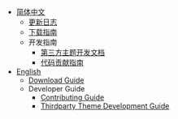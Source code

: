 - [简体中文](/zh-cn/)
  - [更新日志](/zh-cn/CHANGELOG.md)
  - [下载指南](/zh-cn/download.md)
  - 开发指南
    - [第三方主题开发文档](/zh-cn/developer-guide/thirdparty_theme.md)
    - [代码贡献指南](/zh-cn/developer-guide/CONTRIBUTING.md)
- [English](/en/)
  - [Download Guide](/en/download.md)
  - Developer Guide
    - [Contributing Guide](/en/developer-guide/CONTRIBUTING.md)
    - [Thirdparty Theme Development Guide](/en/developer-guide/thirdparty_theme.md)
